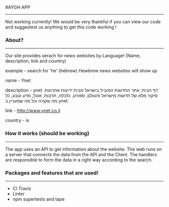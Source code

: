 #AYGH APP
___
Not working currently! 
We would be very thankful if you can view our code and suggestest us anything to get this code working !

### About?
___
Our site provides serach for news websites by Language!
(Name, description, link and country)

example - search for 'he' (hebrew)
Hewbrew news websites will show up 

name - Ynet

description - ynet דף הבית: אתר החדשות המוביל בישראל מבית ידיעות אחרונות. סיקור מלא של חדשות מישראל והעולם, ספורט, כלכלה, תרבות, אוכל, מדע וטבע, כל מה שקורה וכל מה שמעניין ב ynet.

link - http://www.ynet.co.il

country - is

### How it works (should be working)
___
The app uses an API to get information about the website.
The web runs on a server that connects the data from the API and the Client.
The handlers are responsible to form the data in a right way according to the search.

### Packages and features that are used!
___
- CI Travis 
- Linter 
- npm supertests and tape